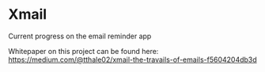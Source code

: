 # Xmail
Current progress on the email reminder app

Whitepaper on this project can be found here:
https://medium.com/@tthale02/xmail-the-travails-of-emails-f5604204db3d
